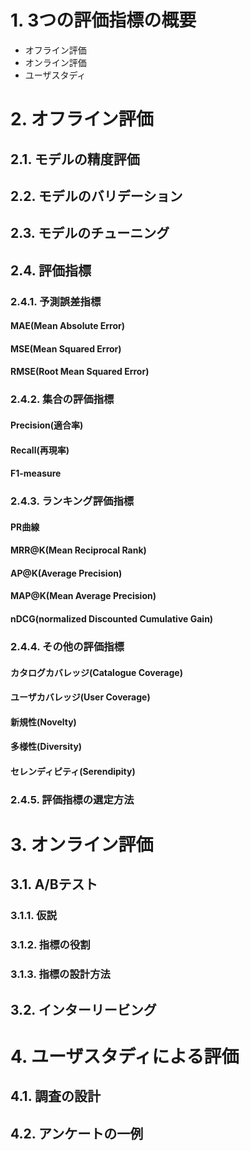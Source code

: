 # 1. 3つの評価指標の概要

- オフライン評価
- オンライン評価
- ユーザスタディ

# 2. オフライン評価

## 2.1. モデルの精度評価

## 2.2. モデルのバリデーション

## 2.3. モデルのチューニング

## 2.4. 評価指標

### 2.4.1. 予測誤差指標

#### MAE(Mean Absolute Error)

#### MSE(Mean Squared Error)

#### RMSE(Root Mean Squared Error)

### 2.4.2. 集合の評価指標

#### Precision(適合率)

#### Recall(再現率)

#### F1-measure

### 2.4.3. ランキング評価指標

#### PR曲線

#### MRR@K(Mean Reciprocal Rank)

#### AP@K(Average Precision)

#### MAP@K(Mean Average Precision)

#### nDCG(normalized Discounted Cumulative Gain)

### 2.4.4. その他の評価指標

#### カタログカバレッジ(Catalogue Coverage)

#### ユーザカバレッジ(User Coverage)

#### 新規性(Novelty)

#### 多様性(Diversity)

#### セレンディピティ(Serendipity)

### 2.4.5. 評価指標の選定方法

# 3. オンライン評価

## 3.1. A/Bテスト

### 3.1.1. 仮説

### 3.1.2. 指標の役割

### 3.1.3. 指標の設計方法

## 3.2. インターリービング

# 4. ユーザスタディによる評価

## 4.1. 調査の設計

## 4.2. アンケートの一例
